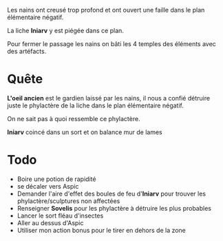 Les nains ont creusé trop profond et ont ouvert une faille dans le plan élémentaire négatif.

La liche **Iniarv** y est piégée dans ce plan.

Pour fermer le passage les nains on bâti les 4 temples des éléments avec des artéfacts.

# Quête
**L'oeil ancien** est le gardien laissé par les nains, il nous a confié détruire juste le phylactère de la liche dans le plan élémentaire négatif.

On ne sait pas à quoi ressemble ce phylactère.

**Iniarv** coincé dans un sort et on balance mur de lames

# Todo

- Boire une potion de rapidité
- se décaler vers Aspic
- Demander l'aire d'effet des boules de feu d'**Iniarv** pour trouver les phylactère/sculptures non affectées
- Renseigner **Sovelis** pour les phylactère à détruire les plus probables
- Lancer le sort fléau d'insectes
- Aller au dessus d'Aspic
- Utiliser mon action bonus pour le tirer en dehors de la zone